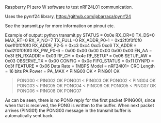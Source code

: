Raspberry PI zero W software to test nRF24L01 communication.

Uses the pynrf24 library, https://github.com/jpbarraca/pynrf24

See the transmit.py for more information on pinout etc.

Example of output:
python transmit.py
STATUS          = 0x0e RX_DR=0 TX_DS=0 MAX_RT=0 RX_P_NO=7 TX_FULL=0
RX_ADDR_P0-1    = 0xd2f0f0f0f0 0xe1f0f0f0f0
RX_ADDR_P2-5    = 0xc3 0xc4 0xc5 0xc6
TX_ADDR         = 0xd2f0f0f0f0
RX_PW_P0-6      = 0x00 0x00 0x00 0x00 0x00 0x00
EN_AA           = 0x3f
EN_RXADDR       = 0x03
RF_CH           = 0x4c
RF_SETUP        = 0x06
SETUP_AW        = 0x03
OBSERVE_TX      = 0x00
CONFIG          = 0x0e
FIFO_STATUS     = 0x11
DYNPD           = 0x3f
FEATURE         = 0x06
Data Rate       = 1MBPS
Model           = nRF24l01+
CRC Length      = 16 bits
PA Power        = PA_MAX
< PING00 OK
< PING01 OK
> PONG00
< PING02 OK
> PONG01
< PING03 OK
> PONG02
< PING04 OK
> PONG03
< PING05 OK
> PONG04
< PING06 OK
> PONG05
< PING07 OK
> PONG06
< PING08 OK
> PONG07

As can be seen, there is no PONG reply for the first packet (PING00),
since when that is received, the PONG is written to the buffer.
When next packet arrives (PING01) the PONG00 message in the transmit
buffer is automatically sent back.
